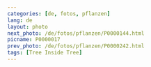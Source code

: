 ```yaml
---
categories: [de, fotos, pflanzen]
lang: de
layout: photo
next_photo: /de/fotos/pflanzen/P0000144.html
picname: P0000017
prev_photo: /de/fotos/pflanzen/P0000242.html
tags: [Tree Inside Tree]
---
```

